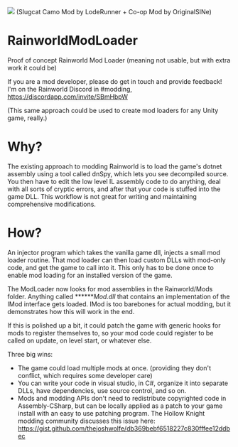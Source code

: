 ![](https://i.imgur.com/KSE4URu.gif)
(Slugcat Camo Mod by LodeRunner + Co-op Mod by OriginalSINe)

# RainworldModLoader
Proof of concept Rainworld Mod Loader (meaning not usable, but with extra work it could be)

If you are a mod developer, please do get in touch and provide feedback! I'm on the Rainworld Discord in #modding, https://discordapp.com/invite/SBmHbpW

(This same approach could be used to create mod loaders for any Unity game, really.)

# Why?

The existing approach to modding Rainworld is to load the game's dotnet assembly using a tool called dnSpy, which lets you see decompiled source. You then have to edit the low level IL assembly code to do anything, deal with all sorts of cryptic errors, and after that your code is stuffed into the game DLL. This workflow is not great for writing and maintaining comprehensive modifications.

# How?

An injector program which takes the vanilla game dll, injects a small mod loader routine. That mod loader can then load custom DLLs with mod-only code, and get the game to call into it. This only has to be done once to enable mod loading for an installed version of the game.

The ModLoader now looks for mod assemblies in the Rainworld/Mods folder. Anything called *******Mod.dll* that contains an implementation of the IMod interface gets loaded. IMod is too barebones for actual modding, but it demonstrates how this will work in the end.

If this is polished up a bit, it could patch the game with generic hooks for mods to register themselves to, so your mod code could register to be called on update, on level start, or whatever else. 

Three big wins:

- The game could load multiple mods at once. (providing they don't conflict, which requires some developer care)
- You can write your code in visual studio, in C#, organize it into separate DLLs, have dependencies, use source control, and so on.
- Mods and modding APIs don't need to redistribute copyrighted code in Assembly-CSharp, but can be locally applied as a patch to your game install with an easy to use patching program. The Hollow Knight modding community discusses this issue here: https://gist.github.com/thejoshwolfe/db369bebf6518227c830fffee12ddbec
